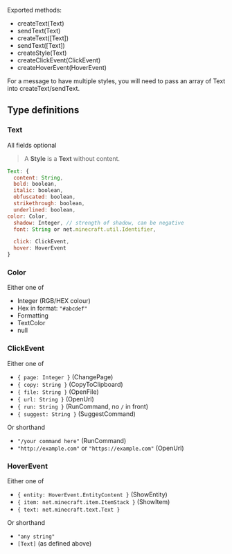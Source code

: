 Exported methods:

- createText(Text)
- sendText(Text)
- createText([Text])
- sendText([Text])
- createStyle(Text)
- createClickEvent(ClickEvent)
- createHoverEvent(HoverEvent)

For a message to have multiple styles, you will need to pass an array of Text into createText/sendText.

## Type definitions

### Text

All fields optional

> A **Style** is a **Text** without content.

```js
Text: {
  content: String,
  bold: boolean,
  italic: boolean,
  obfuscated: boolean,
  strikethrough: boolean,
  underlined: boolean,
color: Color,
  shadow: Integer, // strength of shadow, can be negative
  font: String or net.minecraft.util.Identifier,

  click: ClickEvent,
  hover: HoverEvent
}
```

### Color

Either one of

- Integer (RGB/HEX colour)
- Hex in format: `"#abcdef"`
- Formatting
- TextColor
- null

### ClickEvent

Either one of

- `{ page: Integer }` (ChangePage)
- `{ copy: String }` (CopyToClipboard)
- `{ file: String }` (OpenFile)
- `{ url: String }` (OpenUrl)
- `{ run: String }` (RunCommand, no `/` in front)
- `{ suggest: String }` (SuggestCommand)

Or shorthand

- `"/your command here"` (RunCommand)
- `"http://example.com"` or `"https://example.com"` (OpenUrl)

### HoverEvent

Either one of

- `{ entity: HoverEvent.EntityContent }` (ShowEntity)
- `{ item: net.minecraft.item.ItemStack }` (ShowItem)
- `{ text: net.minecraft.text.Text }`

Or shorthand

- `"any string"`
- `[Text]` (as defined above)
